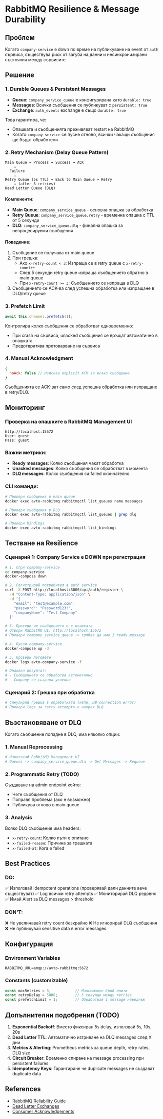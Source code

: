 # RabbitMQ Resilience & Message Durability

## Проблем
Когато `company-service` е down по време на публикуване на event от `auth` сървиса, съществува риск от загуба на данни и несинхронизирани състояния между сървисите.

## Решение

### 1. Durable Queues & Persistent Messages
- **Queue**: `company_service_queue` е конфигурирана като `durable: true`
- **Messages**: Всички съобщения се публикуват с `persistent: true`
- **Exchange**: `auth_events` exchange е също `durable: true`

Това гарантира, че:
- Опашката и съобщенията преживяват restart на RabbitMQ
- Когато `company-service` се пусне отново, всички чакащи съобщения ще бъдат обработени

### 2. Retry Mechanism (Delay Queue Pattern)

```
Main Queue → Process → Success → ACK
    ↓
  Failure
    ↓
Retry Queue (5s TTL) → Back to Main Queue → Retry
    ↓ (after 3 retries)
Dead Letter Queue (DLQ)
```

#### Компоненти:
- **Main Queue**: `company_service_queue` - основна опашка за обработка
- **Retry Queue**: `company_service_queue.retry` - временна опашка с TTL от 5 секунди
- **DLQ**: `company_service_queue.dlq` - финална опашка за непроцесируеми съобщения

#### Поведение:
1. Съобщение се получава от main queue
2. При грешка:
   - Ако `x-retry-count < 3`: Изпраща се в retry queue с `x-retry-count++`
   - След 5 секунди retry queue изпраща съобщението обратно в main queue
   - При `x-retry-count >= 3`: Съобщението се изпраща в DLQ
3. Съобщението се ACK-ва след успешна обработка или изпращане в DLQ/retry queue

### 3. Prefetch Limit
```javascript
await this.channel.prefetch(1);
```

Контролира колко съобщения се обработват едновременно:
- При crash на сървиса, unacked съобщения се връщат автоматично в опашката
- Предотвратява претоварване на сървиса

### 4. Manual Acknowledgment
```javascript
{
  noAck: false // Изисква explicit ACK за всяко съобщение
}
```

Съобщенията се ACK-ват само след успешна обработка или изпращане в retry/DLQ.

## Мониторинг

### Проверка на опашките в RabbitMQ Management UI
```
http://localhost:15672
User: guest
Pass: guest
```

### Важни метрики:
- **Ready messages**: Колко съобщения чакат обработка
- **Unacked messages**: Колко съобщения се обработват в момента
- **DLQ messages**: Колко съобщения са failed окончателно

### CLI команди:
```bash
# Провери съобщения в main queue
docker exec avto-rabbitmq rabbitmqctl list_queues name messages

# Провери съобщения в DLQ
docker exec avto-rabbitmq rabbitmqctl list_queues | grep dlq

# Провери bindings
docker exec avto-rabbitmq rabbitmqctl list_bindings
```

## Тестване на Resilience

### Сценарий 1: Company Service е DOWN при регистрация
```bash
# 1. Спри company-service
cd company-service
docker-compose down

# 2. Регистрирай потребител в auth service
curl -X POST http://localhost:3000/api/auth/register \
  -H "Content-Type: application/json" \
  -d '{
    "email": "test@example.com",
    "password": "Password123!",
    "companyName": "Test Company"
  }'

# 3. Провери че съобщението е в опашката
# Отвори RabbitMQ UI: http://localhost:15672
# Провери company_service_queue -> трябва да има 1 ready message

# 4. Пусни company-service
docker-compose up -d

# 5. Провери логовете
docker logs avto-company-service -f

# Очакван резултат:
# - Съобщението се обработва автоматично
# - Company се създава успешно
```

### Сценарий 2: Грешка при обработка
```bash
# Симулирай грешка в обработката (напр. DB connection error)
# Провери logs за retry attempts и накрая DLQ
```

## Възстановяване от DLQ

Когато съобщение попадне в DLQ, има няколко опции:

### 1. Manual Reprocessing
```bash
# Използвай RabbitMQ Management UI
# Queues -> company_service_queue.dlq -> Get Messages -> Requeue
```

### 2. Programmatic Retry (TODO)
Създаване на admin endpoint който:
- Чете съобщения от DLQ
- Поправя проблема (ако е възможно)
- Публикува отново в main queue

### 3. Analysis
Всяко DLQ съобщение има headers:
- `x-retry-count`: Колко пъти е опитано
- `x-failed-reason`: Причина за грешката
- `x-failed-at`: Кога е failed

## Best Practices

### DO:
✅ Използвай idempotent operations (проверявай дали данните вече съществуват)
✅ Log всички retry attempts
✅ Мониторирай DLQ редовно
✅ Имай Alert за DLQ messages > threshold

### DON'T:
❌ Не увеличавай retry count безкрайно
❌ Не игнорирай DLQ съобщения
❌ Не публикувай sensitive data в error messages

## Конфигурация

### Environment Variables
```env
RABBITMQ_URL=amqp://avto-rabbitmq:5672
```

### Constants (customizable)
```javascript
const maxRetries = 3;           // Максимален брой опити
const retryDelay = 5000;        // 5 секунди между retries
const prefetchLimit = 1;        // Обработвай 1 message наведнъж
```

## Допълнителни подобрения (TODO)

1. **Exponential Backoff**: Вместо фиксиран 5s delay, използвай 5s, 10s, 20s
2. **Dead Letter TTL**: Автоматично изтриване на DLQ messages след X дни
3. **Metrics & Alerting**: Prometheus metrics за queue depth, retry rates, DLQ size
4. **Circuit Breaker**: Временно спиране на message processing при persistent failures
5. **Idempotency Keys**: Гарантиране че duplicate messages не създават duplicate data

## References
- [RabbitMQ Reliability Guide](https://www.rabbitmq.com/reliability.html)
- [Dead Letter Exchanges](https://www.rabbitmq.com/dlx.html)
- [Consumer Acknowledgements](https://www.rabbitmq.com/confirms.html)
